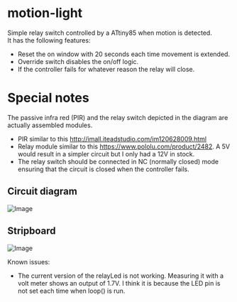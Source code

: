 # motion-light

Simple relay switch controlled by a ATtiny85 when motion is detected.  
It has the following features:
- Reset the on window with 20 seconds each time movement is extended.
- Override switch disables the on/off logic.
- If the controller fails for whatever reason the relay will close.

# Special notes
The passive infra red (PIR) and the relay switch depicted in the diagram are actually assembled modules.
- PIR similar to this http://imall.iteadstudio.com/im120628009.html
- Relay module similar to this https://www.pololu.com/product/2482.  A 5V would result in a simpler circuit but I only had a 12V in stock.
- The relay switch should be connected in NC (normally closed) mode ensuring that the circuit is closed when the controller fails.

## Circuit diagram
![Image](../master/designs/Circuit/Circuit.png?raw=true)

## Stripboard
![Image](../master/designs/Stripboard/Stripboard.png?raw=true)

Known issues:
- The current version of the relayLed is not working.  Measuring it with a volt meter shows an output of 1.7V.  I think it is because the LED pin is not set each time when loop() is run.
